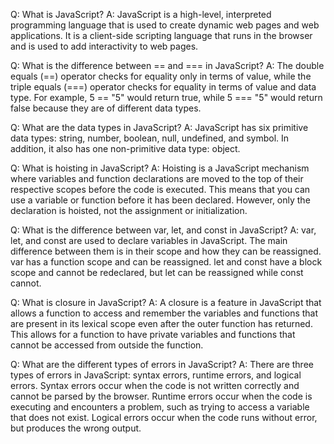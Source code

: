 Q: What is JavaScript?
A: JavaScript is a high-level, interpreted programming language that is used to create dynamic web pages and web applications. It is a client-side scripting language that runs in the browser and is used to add interactivity to web pages.

Q: What is the difference between == and === in JavaScript?
A: The double equals (==) operator checks for equality only in terms of value, while the triple equals (===) operator checks for equality in terms of value and data type. For example, 5 == "5" would return true, while 5 === "5" would return false because they are of different data types.

Q: What are the data types in JavaScript?
A: JavaScript has six primitive data types: string, number, boolean, null, undefined, and symbol. In addition, it also has one non-primitive data type: object.

Q: What is hoisting in JavaScript?
A: Hoisting is a JavaScript mechanism where variables and function declarations are moved to the top of their respective scopes before the code is executed. This means that you can use a variable or function before it has been declared. However, only the declaration is hoisted, not the assignment or initialization.

Q: What is the difference between var, let, and const in JavaScript?
A: var, let, and const are used to declare variables in JavaScript. The main difference between them is in their scope and how they can be reassigned. var has a function scope and can be reassigned. let and const have a block scope and cannot be redeclared, but let can be reassigned while const cannot.

Q: What is closure in JavaScript?
A: A closure is a feature in JavaScript that allows a function to access and remember the variables and functions that are present in its lexical scope even after the outer function has returned. This allows for a function to have private variables and functions that cannot be accessed from outside the function.

Q: What are the different types of errors in JavaScript?
A: There are three types of errors in JavaScript: syntax errors, runtime errors, and logical errors. Syntax errors occur when the code is not written correctly and cannot be parsed by the browser. Runtime errors occur when the code is executing and encounters a problem, such as trying to access a variable that does not exist. Logical errors occur when the code runs without error, but produces the wrong output.
